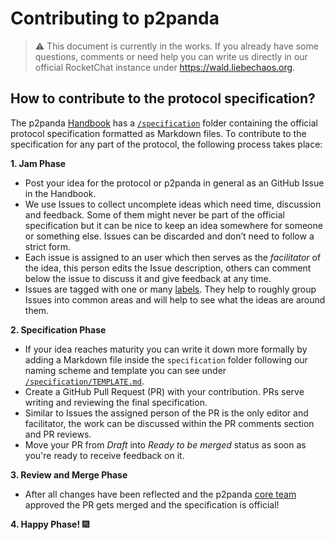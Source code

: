 Contributing to p2panda
===

> ⚠️ This document is currently in the works. If you already have some questions, comments or need help you can write us directly in our official RocketChat instance under https://wald.liebechaos.org.

## How to contribute to the protocol specification?

The p2panda [Handbook](https://github.com/p2panda/handbook) has a [`/specification`](/specification) folder containing the official protocol specification formatted as Markdown files. To contribute to the specification for any part of the protocol, the following process takes place:

**1. Jam Phase**
 * Post your idea for the protocol or p2panda in general as an GitHub Issue in the Handbook.
 * We use Issues to collect uncomplete ideas which need time, discussion and feedback. Some of them might never be part of the official specification but it can be nice to keep an idea somewhere for someone or something else. Issues can be discarded and don’t need to follow a strict form.
 * Each issue is assigned to an user which then serves as the *facilitator* of the idea, this person edits the Issue description, others can comment below the issue to discuss it and give feedback at any time.
 * Issues are tagged with one or many [labels](https://github.com/p2panda/handbook/labels). They help to roughly group Issues into common areas and will help to see what the ideas are around them.

**2. Specification Phase**
  * If your idea reaches maturity you can write it down more formally by adding a Markdown file inside the `specification` folder following our naming scheme and template you can see under [`/specification/TEMPLATE.md`](/specification/TEMPLATE.md).
  * Create a GitHub Pull Request (PR) with your contribution. PRs serve writing and reviewing the final specification.
  * Similar to Issues the assigned person of the PR is the only editor and facilitator, the work can be discussed within the PR comments section and PR reviews.
  * Move your PR from *Draft* into *Ready to be merged* status as soon as you're ready to receive feedback on it.

**3. Review and Merge Phase**
  * After all changes have been reflected and the p2panda [core team](/CODEOWNERS) approved the PR gets merged and the specification is official!

**4. Happy Phase!** 🎆
